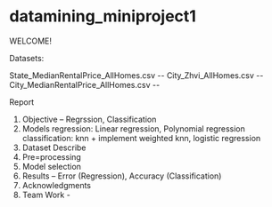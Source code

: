 # datamining_miniproject1

WELCOME!

Datasets:

State_MedianRentalPrice_AllHomes.csv -- 
City_Zhvi_AllHomes.csv -- 
City_MedianRentalPrice_AllHomes.csv -- 


Report


1.	Objective – Regrssion, Classification
2.	Models
	regression: Linear regression, Polynomial regression
	classification: knn + implement weighted knn, logistic regression
5.	Dataset Describe
6.	Pre=processing
7.	Model selection
8.	Results – Error (Regression), Accuracy (Classification)
9.	Acknowledgments
10.	Team Work - 

